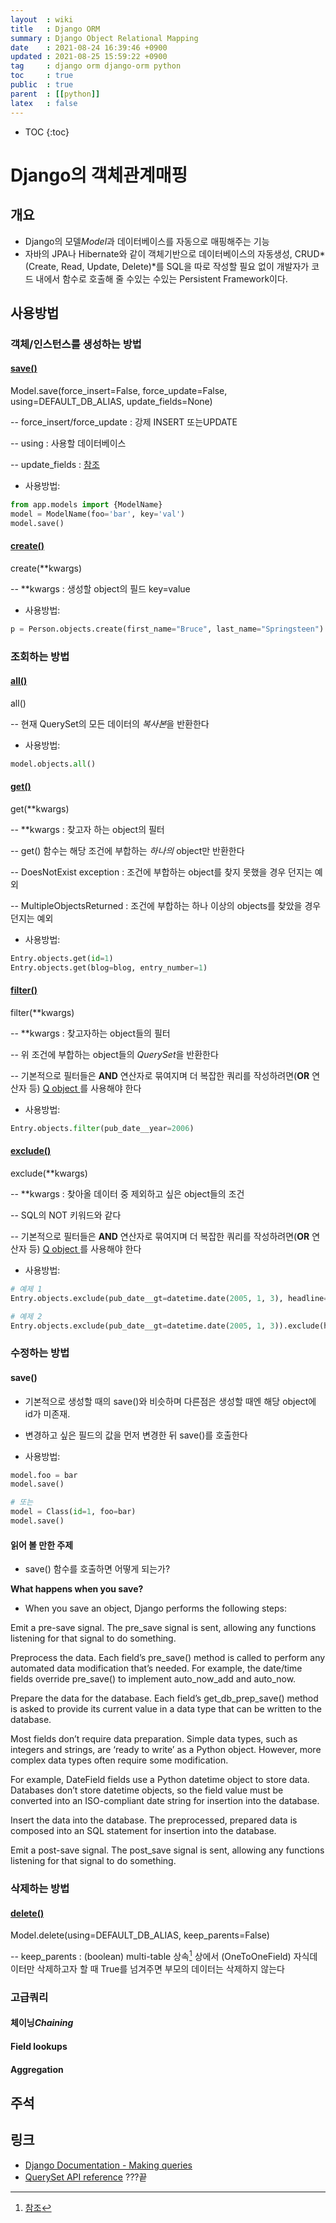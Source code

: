 ```yaml
---
layout  : wiki
title   : Django ORM
summary : Django Object Relational Mapping
date    : 2021-08-24 16:39:46 +0900
updated : 2021-08-25 15:59:22 +0900
tag     : django orm django-orm python
toc     : true
public  : true
parent  : [[python]]
latex   : false
---
```

* TOC
{:toc}

# Django의 객체관계매핑
## 개요 
* Django의 모델*Model*과 데이터베이스를 자동으로 매핑해주는 기능
* 자바의 JPA나 Hibernate와 같이 객체기반으로 데이터베이스의 자동생성, CRUD*(Create, Read, Update, Delete)*를 SQL을 따로 작성할 필요 없이 개발자가 코드 내에서 함수로 호출해 줄 수있는 수있는 Persistent Framework이다.

## 사용방법
### 객체/인스턴스를 생성하는 방법
#### [save()](https://docs.djangoproject.com/en/3.2/ref/models/instances/#saving-objects)

> 
Model.save(force_insert=False, force_update=False, using=DEFAULT_DB_ALIAS, update_fields=None)
> 
-- force_insert/force_update : 강제 INSERT 또는UPDATE
> 
-- using : 사용할 데이터베이스
> 
-- update_fields : [참조](https://docs.djangoproject.com/en/3.2/ref/models/instances/#ref-models-update-fields)

* 사용방법:
```python
from app.models import {ModelName}
model = ModelName(foo='bar', key='val')
model.save()
```

#### [create()](https://docs.djangoproject.com/en/3.2/ref/models/querysets/#django.db.models.query.QuerySet.create)

> 
create(**kwargs)
>
-- **kwargs : 생성할 object의 필드 key=value

* 사용방법:
```python
p = Person.objects.create(first_name="Bruce", last_name="Springsteen")
```

### 조회하는 방법
#### [all()](https://docs.djangoproject.com/ko/3.2/ref/models/querysets/#all)

> 
all()
>
-- 현재 QuerySet의 모든 데이터의 *복사본*을 반환한다

* 사용방법:
```python
model.objects.all()
```

#### [get()](https://docs.djangoproject.com/ko/3.2/ref/models/querysets/#get)

>
get(**kwargs)
>
-- **kwargs : 찾고자 하는 object의 필터
>
-- get() 함수는 해당 조건에 부합하는 *하나의* object만 반환한다
>
-- DoesNotExist exception : 조건에 부합하는 object를 찾지 못했을 경우 던지는 예외
>
-- MultipleObjectsReturned : 조건에 부합하는 하나 이상의 objects를 찾았을 경우 던지는 예외

* 사용방법:
```python
Entry.objects.get(id=1)
Entry.objects.get(blog=blog, entry_number=1)
```

#### [filter()](https://docs.djangoproject.com/ko/3.2/ref/models/querysets/#filter)

>
filter(**kwargs)
>
-- **kwargs : 찾고자하는 object들의 필터
>
-- 위 조건에 부합하는 object들의 *QuerySet*을 반환한다
>
-- 기본적으로 필터들은 **AND** 연산자로 묶여지며 더 복잡한 쿼리를 작성하려면(**OR** 연산자 등) [Q object
](https://docs.djangoproject.com/ko/3.2/ref/models/querysets/#django.db.models.Q)를 사용해야 한다

* 사용방법:
```python
Entry.objects.filter(pub_date__year=2006)
``` 


#### [exclude()](https://docs.djangoproject.com/ko/3.2/ref/models/querysets/#exclude)

>
exclude(**kwargs)
>
-- **kwargs : 찾아올 데이터 중 제외하고 싶은 object들의 조건
>
-- SQL의 NOT 키워드와 같다
>
-- 기본적으로 필터들은 **AND** 연산자로 묶여지며 더 복잡한 쿼리를 작성하려면(**OR** 연산자 등) [Q object
](https://docs.djangoproject.com/ko/3.2/ref/models/querysets/#django.db.models.Q)를 사용해야 한다

* 사용방법: 
  
```python
# 예제 1
Entry.objects.exclude(pub_date__gt=datetime.date(2005, 1, 3), headline='Hello')

# 예제 2
Entry.objects.exclude(pub_date__gt=datetime.date(2005, 1, 3)).exclude(headline='Hello')
```

### 수정하는 방법
#### save()
* 기본적으로 생성할 때의 save()와 비슷하며 다른점은 생성할 때엔 해당 object에 id가 미존재.
* 변경하고 싶은 필드의 값을 먼저 변경한 뒤 save()를 호출한다

* 사용방법: 
  
```python
model.foo = bar
model.save()

# 또는
model = Class(id=1, foo=bar)
model.save()
```

#### 읽어 볼 만한 주제
* save() 함수를 호출하면 어떻게 되는가?
>
**What happens when you save?**
- When you save an object, Django performs the following steps:
>
Emit a pre-save signal. The pre_save signal is sent, allowing any functions listening for that signal to do something.
>
Preprocess the data. Each field’s pre_save() method is called to perform any automated data modification that’s needed. For example, the date/time fields override pre_save() to implement auto_now_add and auto_now.
>
Prepare the data for the database. Each field’s get_db_prep_save() method is asked to provide its current value in a data type that can be written to the database.
>
Most fields don’t require data preparation. Simple data types, such as integers and strings, are ‘ready to write’ as a Python object. However, more complex data types often require some modification.
>
For example, DateField fields use a Python datetime object to store data. Databases don’t store datetime objects, so the field value must be converted into an ISO-compliant date string for insertion into the database.
>
Insert the data into the database. The preprocessed, prepared data is composed into an SQL statement for insertion into the database.
>
Emit a post-save signal. The post_save signal is sent, allowing any functions listening for that signal to do something.



### 삭제하는 방법
#### [delete()](https://docs.djangoproject.com/en/3.2/ref/models/instances/#django.db.models.Model.delete)

>
Model.delete(using=DEFAULT_DB_ALIAS, keep_parents=False)
>
-- keep_parents : (boolean) multi-table 상속[^MULTI-TABLE] 상에서 (OneToOneField) 자식데이터만 삭제하고자 할 때 True를 넘겨주면 부모의 데이터는 삭제하지 않는다

### 고급쿼리
#### 체이닝*Chaining*

#### Field lookups

#### Aggregation

## 주석
[^MULTI-TABLE]: [참조](https://docs.djangoproject.com/en/3.2/topics/db/models/#multi-table-inheritance)

## 링크
* [Django Documentation - Making queries](https://docs.djangoproject.com/en/3.2/topics/db/queries/#making-queries) 
* [QuerySet API reference](https://docs.djangoproject.com/ko/3.2/ref/models/querysets/)
???끝
